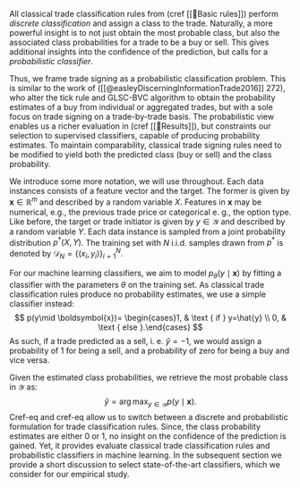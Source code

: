 
All classical trade classification rules from (cref [[🔢Basic rules]]) perform *discrete classification* and assign a class to the trade. Naturally, a more powerful insight is to not just obtain the most probable class, but also the associated class probabilities for a trade to be a buy or sell. This gives additional insights into the confidence of the prediction, but calls for a *probabilistic classifier*.  

Thus, we frame trade signing as a probabilistic classification problem. This is similar to the work of ([[@easleyDiscerningInformationTrade2016]] 272), who alter the tick rule and GLSC-BVC algorithm to obtain the probability estimates of a buy from individual or aggregated trades, but with a sole focus on trade signing on a trade-by-trade basis. The probabilistic view enables us  a richer evaluation in (cref [[🏅Results]]), but constraints our selection to supervised classifiers, capable of producing probability estimates. To maintain comparability, classical trade signing rules need to be modified to yield both the predicted class (buy or sell) and the class probability.

We introduce some more notation, we will use throughout. Each data instances consists of a feature vector and the target. The former is given by $\boldsymbol{x} \in \mathbb{R}^m$ and described by a random variable $X$. Features in $\boldsymbol{x}$ may be numerical, e.g., the previous trade price or categorical e. g., the option type. Like before, the target or trade initiator is given by $y \in \mathcal{Y}$ and described by a random variable $Y$. Each data instance is sampled from a joint probability distribution $p^*(X, Y)$. The training set with $N$ i.i.d. samples drawn from $p^*$ is denoted by $\mathcal{D}_N=\left\{\left(x_i, y_i\right)\right\}_{i=1}^N$. 

For our machine learning classifiers, we aim to model $p_{\theta}(y \mid \boldsymbol{x})$ by fitting a classifier with the parameters $\theta$ on the training set. As classical trade classification rules produce no probability estimates, we use a simple classifier instead:
$$
p(y\mid \boldsymbol{x})= \begin{cases}1, & \text { if } y=\hat{y} \\ 0, & \text { else }.\end{cases}
$$
As such, if a trade predicted as a sell, i. e. $\hat{y} = -1$,  we would assign a probability of $1$ for being a sell, and a probability of zero for being a buy and vice versa. 

Given the estimated class probabilities, we retrieve the most probable class in $\mathcal{Y}$ as:
$$
\hat{y}=\arg\max_{y \in \mathcal{Y}} p(y \mid \mathbf{x}).
$$
Cref-eq and cref-eq allow us to switch between a discrete and probabilistic formulation for  trade classification rules. Since, the class probability estimates are either $0$ or $1$, no insight on the confidence of the prediction is gained. Yet, it provides evaluate classical trade classification rules and probabilistic classifiers in machine learning. In the subsequent section we provide a short discussion to select state-of-the-art classifiers, which we consider for our empirical study.
